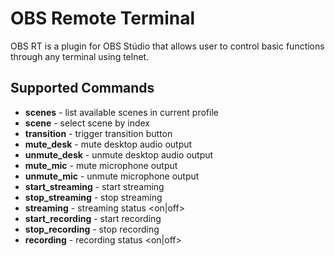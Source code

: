 # OBS Remote Terminal

OBS RT is a plugin for OBS Stúdio that allows user to control basic functions through any terminal using telnet.

## Supported Commands

 * **scenes**               - list available scenes in current profile
 * **scene** <index>        - select scene by index
 * **transition**           - trigger transition button
 * **mute_desk**            - mute desktop audio output
 * **unmute_desk**          - unmute desktop audio output
 * **mute_mic**             - mute microphone output
 * **unmute_mic**           - unmute microphone output
 * **start_streaming**      - start streaming
 * **stop_streaming**       - stop streaming
 * **streaming**            - streaming status <on|off>
 * **start_recording**      - start recording
 * **stop_recording**       - stop recording
 * **recording**            - recording status <on|off>
